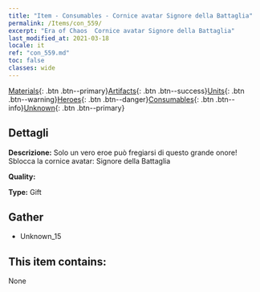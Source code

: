 ```yaml
---
title: "Item - Consumables - Cornice avatar Signore della Battaglia"
permalink: /Items/con_559/
excerpt: "Era of Chaos  Cornice avatar Signore della Battaglia"
last_modified_at: 2021-03-18
locale: it
ref: "con_559.md"
toc: false
classes: wide
---
```

 [Materials](/it/Items/){: .btn .btn--primary}[Artifacts](/it/Items/Artifacts/){: .btn .btn--success}[Units](/it/Items/Units/){: .btn .btn--warning}[Heroes](/it/Items/Heroes/){: .btn .btn--danger}[Consumables](/it/Items/Consumables/){: .btn .btn--info}[Unknown](/it/Items/Unknown/){: .btn .btn--primary}

## Dettagli
 **Descrizione:** Solo un vero eroe può fregiarsi di questo grande onore! Sblocca la cornice avatar: Signore della Battaglia

 **Quality:** 

 **Type:** Gift

## Gather

*    Unknown_15 

## This item contains:

  None

